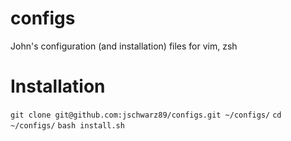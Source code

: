 # configs
John's configuration (and installation) files for vim, zsh

# Installation

`git clone git@github.com:jschwarz89/configs.git ~/configs/`
`cd ~/configs/`
`bash install.sh`

